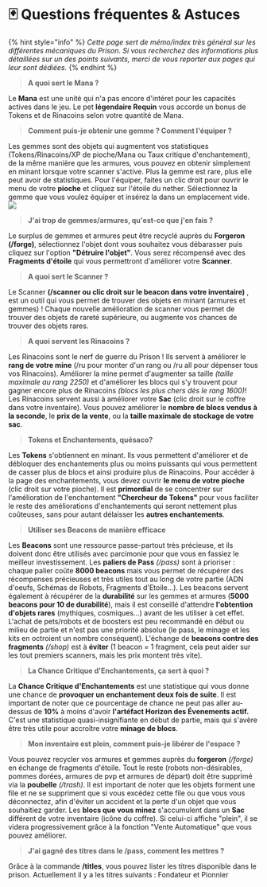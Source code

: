 # 🃏 Questions fréquentes & Astuces

{% hint style="info" %}
_Cette page sert de mémo/index très général sur les différentes mécaniques du Prison. Si vous recherchez des informations plus détaillées sur un des points suivants, merci de vous reporter aux pages qui leur sont dédiées._
{% endhint %}

> **A quoi sert le Mana ?**

Le **Mana** est une unité qui n'a pas encore d'intéret pour les capacités actives dans le jeu. Le pet **légendaire Requin** vous accorde un bonus de Tokens et de Rinacoins selon votre quantité de Mana.

> **Comment puis-je obtenir une gemme ? Comment l'équiper ?**

Les gemmes sont des objets qui augmentent vos statistiques (Tokens/Rinacoins/XP de pioche/Mana ou Taux critique d'enchantement), de la même manière que les armures, vous pouvez en obtenir simplement en minant lorsque votre scanner s'active. Plus la gemme est rare, plus elle peut avoir de statistiques. Pour l'équiper, faites un clic droit pour ouvrir le menu de votre **pioche** et cliquez sur l'étoile du nether. Sélectionnez la gemme que vous voulez équiper et insérez la dans un emplacement vide.\
![](ressources/menu_gemmes_pioche.png)

> **J'ai trop de gemmes/armures, qu'est-ce que j'en fais ?**

Le surplus de gemmes et armures peut être recyclé auprès du **Forgeron (/forge)**, sélectionnez l'objet dont vous souhaitez vous débarasser puis cliquez sur l'option **"Détruire l'objet"**. Vous serez récompensé avec des **Fragments d'étoile** qui vous permettront d'améliorer votre **Scanner**.

> **A quoi sert le Scanner ?**

Le Scanner **(/scanner ou clic droit sur le beacon dans votre inventaire)** , est un outil qui vous permet de trouver des objets en minant (armures et gemmes) ! Chaque nouvelle amélioration de scanner vous permet de trouver des objets de rareté supérieure, ou augmente vos chances de trouver des objets rares.

> **A quoi servent les Rinacoins ?**

Les Rinacoins sont le nerf de guerre du Prison ! Ils servent à améliorer le **rang de votre mine** (/ru pour monter d'un rang ou /ru all pour dépenser tous vos Rinacoins). Améliorer la mine permet d'augmenter sa taille _(taille maximale au rang 2250)_ et d'améliorer les blocs qui s'y trouvent pour gagner encore plus de Rinacoins _(blocs les plus chers dès le rang 1600)_! Les Rinacoins servent aussi à améliorer votre **Sac** (clic droit sur le coffre dans votre inventaire). Vous pouvez améliorer le **nombre de blocs vendus à la seconde**, le **prix de la vente**, ou la **taille maximale de stockage de votre sac**.

> **Tokens et Enchantements, quésaco?**

Les **Tokens** s'obtiennent en minant. Ils vous permettent d'améliorer et de débloquer des enchantements plus ou moins puissants qui vous permettent de casser plus de blocs et ainsi produire plus de Rinacoins. Pour accéder à la page des enchantements, vous devez ouvrir **le menu de votre pioche** (clic droit sur votre pioche). Il est **primordial** de se concentrer sur l'amélioration de l'enchantement **"Chercheur de Tokens"** pour vous faciliter le reste des améliorations d'enchantements qui seront nettement plus coûteuses, sans pour autant délaisser les **autres enchantements**.

> **Utiliser ses Beacons de manière efficace**

Les **Beacons** sont une ressource passe-partout très précieuse, et ils doivent donc être utilisés avec parcimonie pour que vous en fassiez le meilleur investissement. Les **paliers de Pass** _(/pass)_ sont à prioriser : chaque palier coûte **8000 beacons** mais vous permet de récupérer des récompenses précieuses et très utiles tout au long de votre partie (ADN d'oeufs, Schémas de Robots, Fragments d'Etoile...). Les beacons servent également à récupérer de la **durabilité** sur les gemmes et armures (**5000 beacons pour 10 de durabilité**), mais il est conseillé d'attendre **l'obtention d'objets rares** (mythiques, cosmiques...) avant de les utiliser à cet effet. L'achat de pets/robots et de boosters est peu recommandé en début ou milieu de partie et n'est pas une priorité absolue (le pass, le minage et les kits en octroient un nombre conséquent). L'échange de **beacons contre des fragments** _(/shop)_ est à **éviter** (1 beacon = 1 fragment, cela peut aider sur les tout premiers scanners, mais les prix montent très vite).

> **La Chance Critique d'Enchantements, ça sert à quoi ?**

La **Chance Critique d'Enchantements** est une statistique qui vous donne une chance de **provoquer un enchantement deux fois de suite**. Il est important de noter que ce pourcentage de chance ne peut pas aller au-dessus de **10%** à moins d'avoir **l'artéfact Horizon des Évenements actif.** C'est une statistique quasi-insignifiante en début de partie, mais qui s'avère être très utile pour accroître votre **minage de blocs**.

> **Mon inventaire est plein, comment puis-je libérer de l'espace ?**

Vous pouvez recycler vos armures et gemmes auprès du **forgeron** _(/forge)_ en échange de fragments d'étoile. Tout le reste (robots non-désirables, pommes dorées, armures de pvp et armures de départ) doit être supprimé via la **poubelle** _(/trash)_. Il est important de noter que les objets forment une file et ne se suppriment que si vous excédez cette file ou que vous vous déconnectez, afin d'éviter un accident et la perte d'un objet que vous souhaitiez garder. Les **blocs que vous minez** s'accumulent dans un **Sac** différent de votre inventaire (icône du coffre). Si celui-ci affiche "plein", il se videra progressivement grâce à la fonction "Vente Automatique" que vous pouvez améliorer.

> **J'ai gagné des titres dans le /pass, comment les mettres ?**

Grâce à la commande **/titles**, vous pouvez lister les titres disponible dans le prison. Actuellement il y a les titres suivants : Fondateur et Pionnier
